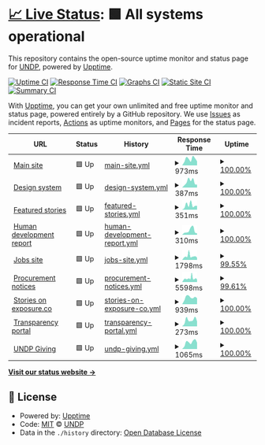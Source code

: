 # [📈 Live Status](https://undp.github.io/uptime-monitor): <!--live status--> **🟩 All systems operational**

This repository contains the open-source uptime monitor and status page for [UNDP](https://www.undp.org), powered by [Upptime](https://github.com/upptime/upptime).

[![Uptime CI](https://github.com/undp/uptime-monitor/workflows/Uptime%20CI/badge.svg)](https://github.com/undp/uptime-monitor/actions?query=workflow%3A%22Uptime+CI%22)
[![Response Time CI](https://github.com/undp/uptime-monitor/workflows/Response%20Time%20CI/badge.svg)](https://github.com/undp/uptime-monitor/actions?query=workflow%3A%22Response+Time+CI%22)
[![Graphs CI](https://github.com/undp/uptime-monitor/workflows/Graphs%20CI/badge.svg)](https://github.com/undp/uptime-monitor/actions?query=workflow%3A%22Graphs+CI%22)
[![Static Site CI](https://github.com/undp/uptime-monitor/workflows/Static%20Site%20CI/badge.svg)](https://github.com/undp/uptime-monitor/actions?query=workflow%3A%22Static+Site+CI%22)
[![Summary CI](https://github.com/undp/uptime-monitor/workflows/Summary%20CI/badge.svg)](https://github.com/undp/uptime-monitor/actions?query=workflow%3A%22Summary+CI%22)

With [Upptime](https://upptime.js.org), you can get your own unlimited and free uptime monitor and status page, powered entirely by a GitHub repository. We use [Issues](https://github.com/undp/uptime-monitor/issues) as incident reports, [Actions](https://github.com/undp/uptime-monitor/actions) as uptime monitors, and [Pages](https://undp.github.io/uptime-monitor) for the status page.

<!--start: status pages-->
<!-- This summary is generated by Upptime (https://github.com/upptime/upptime) -->
<!-- Do not edit this manually, your changes will be overwritten -->
<!-- prettier-ignore -->
| URL | Status | History | Response Time | Uptime |
| --- | ------ | ------- | ------------- | ------ |
| <img alt="" src="https://icons.duckduckgo.com/ip3/www.undp.org.ico" height="13"> [Main site](https://www.undp.org) | 🟩 Up | [main-site.yml](https://github.com/undp/uptime-monitor/commits/HEAD/history/main-site.yml) | <details><summary><img alt="Response time graph" src="./graphs/main-site/response-time-week.png" height="20"> 973ms</summary><br><a href="https://status.undp.org/history/main-site"><img alt="Response time 870" src="https://img.shields.io/endpoint?url=https%3A%2F%2Fraw.githubusercontent.com%2Fundp%2Fuptime-monitor%2FHEAD%2Fapi%2Fmain-site%2Fresponse-time.json"></a><br><a href="https://status.undp.org/history/main-site"><img alt="24-hour response time 632" src="https://img.shields.io/endpoint?url=https%3A%2F%2Fraw.githubusercontent.com%2Fundp%2Fuptime-monitor%2FHEAD%2Fapi%2Fmain-site%2Fresponse-time-day.json"></a><br><a href="https://status.undp.org/history/main-site"><img alt="7-day response time 973" src="https://img.shields.io/endpoint?url=https%3A%2F%2Fraw.githubusercontent.com%2Fundp%2Fuptime-monitor%2FHEAD%2Fapi%2Fmain-site%2Fresponse-time-week.json"></a><br><a href="https://status.undp.org/history/main-site"><img alt="30-day response time 985" src="https://img.shields.io/endpoint?url=https%3A%2F%2Fraw.githubusercontent.com%2Fundp%2Fuptime-monitor%2FHEAD%2Fapi%2Fmain-site%2Fresponse-time-month.json"></a><br><a href="https://status.undp.org/history/main-site"><img alt="1-year response time 870" src="https://img.shields.io/endpoint?url=https%3A%2F%2Fraw.githubusercontent.com%2Fundp%2Fuptime-monitor%2FHEAD%2Fapi%2Fmain-site%2Fresponse-time-year.json"></a></details> | <details><summary><a href="https://status.undp.org/history/main-site">100.00%</a></summary><a href="https://status.undp.org/history/main-site"><img alt="All-time uptime 100.00%" src="https://img.shields.io/endpoint?url=https%3A%2F%2Fraw.githubusercontent.com%2Fundp%2Fuptime-monitor%2FHEAD%2Fapi%2Fmain-site%2Fuptime.json"></a><br><a href="https://status.undp.org/history/main-site"><img alt="24-hour uptime 100.00%" src="https://img.shields.io/endpoint?url=https%3A%2F%2Fraw.githubusercontent.com%2Fundp%2Fuptime-monitor%2FHEAD%2Fapi%2Fmain-site%2Fuptime-day.json"></a><br><a href="https://status.undp.org/history/main-site"><img alt="7-day uptime 100.00%" src="https://img.shields.io/endpoint?url=https%3A%2F%2Fraw.githubusercontent.com%2Fundp%2Fuptime-monitor%2FHEAD%2Fapi%2Fmain-site%2Fuptime-week.json"></a><br><a href="https://status.undp.org/history/main-site"><img alt="30-day uptime 100.00%" src="https://img.shields.io/endpoint?url=https%3A%2F%2Fraw.githubusercontent.com%2Fundp%2Fuptime-monitor%2FHEAD%2Fapi%2Fmain-site%2Fuptime-month.json"></a><br><a href="https://status.undp.org/history/main-site"><img alt="1-year uptime 100.00%" src="https://img.shields.io/endpoint?url=https%3A%2F%2Fraw.githubusercontent.com%2Fundp%2Fuptime-monitor%2FHEAD%2Fapi%2Fmain-site%2Fuptime-year.json"></a></details>
| <img alt="" src="https://icons.duckduckgo.com/ip3/design.undp.org.ico" height="13"> [Design system](https://design.undp.org) | 🟩 Up | [design-system.yml](https://github.com/undp/uptime-monitor/commits/HEAD/history/design-system.yml) | <details><summary><img alt="Response time graph" src="./graphs/design-system/response-time-week.png" height="20"> 387ms</summary><br><a href="https://status.undp.org/history/design-system"><img alt="Response time 382" src="https://img.shields.io/endpoint?url=https%3A%2F%2Fraw.githubusercontent.com%2Fundp%2Fuptime-monitor%2FHEAD%2Fapi%2Fdesign-system%2Fresponse-time.json"></a><br><a href="https://status.undp.org/history/design-system"><img alt="24-hour response time 202" src="https://img.shields.io/endpoint?url=https%3A%2F%2Fraw.githubusercontent.com%2Fundp%2Fuptime-monitor%2FHEAD%2Fapi%2Fdesign-system%2Fresponse-time-day.json"></a><br><a href="https://status.undp.org/history/design-system"><img alt="7-day response time 387" src="https://img.shields.io/endpoint?url=https%3A%2F%2Fraw.githubusercontent.com%2Fundp%2Fuptime-monitor%2FHEAD%2Fapi%2Fdesign-system%2Fresponse-time-week.json"></a><br><a href="https://status.undp.org/history/design-system"><img alt="30-day response time 377" src="https://img.shields.io/endpoint?url=https%3A%2F%2Fraw.githubusercontent.com%2Fundp%2Fuptime-monitor%2FHEAD%2Fapi%2Fdesign-system%2Fresponse-time-month.json"></a><br><a href="https://status.undp.org/history/design-system"><img alt="1-year response time 382" src="https://img.shields.io/endpoint?url=https%3A%2F%2Fraw.githubusercontent.com%2Fundp%2Fuptime-monitor%2FHEAD%2Fapi%2Fdesign-system%2Fresponse-time-year.json"></a></details> | <details><summary><a href="https://status.undp.org/history/design-system">100.00%</a></summary><a href="https://status.undp.org/history/design-system"><img alt="All-time uptime 100.00%" src="https://img.shields.io/endpoint?url=https%3A%2F%2Fraw.githubusercontent.com%2Fundp%2Fuptime-monitor%2FHEAD%2Fapi%2Fdesign-system%2Fuptime.json"></a><br><a href="https://status.undp.org/history/design-system"><img alt="24-hour uptime 100.00%" src="https://img.shields.io/endpoint?url=https%3A%2F%2Fraw.githubusercontent.com%2Fundp%2Fuptime-monitor%2FHEAD%2Fapi%2Fdesign-system%2Fuptime-day.json"></a><br><a href="https://status.undp.org/history/design-system"><img alt="7-day uptime 100.00%" src="https://img.shields.io/endpoint?url=https%3A%2F%2Fraw.githubusercontent.com%2Fundp%2Fuptime-monitor%2FHEAD%2Fapi%2Fdesign-system%2Fuptime-week.json"></a><br><a href="https://status.undp.org/history/design-system"><img alt="30-day uptime 100.00%" src="https://img.shields.io/endpoint?url=https%3A%2F%2Fraw.githubusercontent.com%2Fundp%2Fuptime-monitor%2FHEAD%2Fapi%2Fdesign-system%2Fuptime-month.json"></a><br><a href="https://status.undp.org/history/design-system"><img alt="1-year uptime 100.00%" src="https://img.shields.io/endpoint?url=https%3A%2F%2Fraw.githubusercontent.com%2Fundp%2Fuptime-monitor%2FHEAD%2Fapi%2Fdesign-system%2Fuptime-year.json"></a></details>
| <img alt="" src="https://icons.duckduckgo.com/ip3/feature.undp.org.ico" height="13"> [Featured stories](https://feature.undp.org) | 🟩 Up | [featured-stories.yml](https://github.com/undp/uptime-monitor/commits/HEAD/history/featured-stories.yml) | <details><summary><img alt="Response time graph" src="./graphs/featured-stories/response-time-week.png" height="20"> 351ms</summary><br><a href="https://status.undp.org/history/featured-stories"><img alt="Response time 440" src="https://img.shields.io/endpoint?url=https%3A%2F%2Fraw.githubusercontent.com%2Fundp%2Fuptime-monitor%2FHEAD%2Fapi%2Ffeatured-stories%2Fresponse-time.json"></a><br><a href="https://status.undp.org/history/featured-stories"><img alt="24-hour response time 306" src="https://img.shields.io/endpoint?url=https%3A%2F%2Fraw.githubusercontent.com%2Fundp%2Fuptime-monitor%2FHEAD%2Fapi%2Ffeatured-stories%2Fresponse-time-day.json"></a><br><a href="https://status.undp.org/history/featured-stories"><img alt="7-day response time 351" src="https://img.shields.io/endpoint?url=https%3A%2F%2Fraw.githubusercontent.com%2Fundp%2Fuptime-monitor%2FHEAD%2Fapi%2Ffeatured-stories%2Fresponse-time-week.json"></a><br><a href="https://status.undp.org/history/featured-stories"><img alt="30-day response time 328" src="https://img.shields.io/endpoint?url=https%3A%2F%2Fraw.githubusercontent.com%2Fundp%2Fuptime-monitor%2FHEAD%2Fapi%2Ffeatured-stories%2Fresponse-time-month.json"></a><br><a href="https://status.undp.org/history/featured-stories"><img alt="1-year response time 440" src="https://img.shields.io/endpoint?url=https%3A%2F%2Fraw.githubusercontent.com%2Fundp%2Fuptime-monitor%2FHEAD%2Fapi%2Ffeatured-stories%2Fresponse-time-year.json"></a></details> | <details><summary><a href="https://status.undp.org/history/featured-stories">100.00%</a></summary><a href="https://status.undp.org/history/featured-stories"><img alt="All-time uptime 100.00%" src="https://img.shields.io/endpoint?url=https%3A%2F%2Fraw.githubusercontent.com%2Fundp%2Fuptime-monitor%2FHEAD%2Fapi%2Ffeatured-stories%2Fuptime.json"></a><br><a href="https://status.undp.org/history/featured-stories"><img alt="24-hour uptime 100.00%" src="https://img.shields.io/endpoint?url=https%3A%2F%2Fraw.githubusercontent.com%2Fundp%2Fuptime-monitor%2FHEAD%2Fapi%2Ffeatured-stories%2Fuptime-day.json"></a><br><a href="https://status.undp.org/history/featured-stories"><img alt="7-day uptime 100.00%" src="https://img.shields.io/endpoint?url=https%3A%2F%2Fraw.githubusercontent.com%2Fundp%2Fuptime-monitor%2FHEAD%2Fapi%2Ffeatured-stories%2Fuptime-week.json"></a><br><a href="https://status.undp.org/history/featured-stories"><img alt="30-day uptime 100.00%" src="https://img.shields.io/endpoint?url=https%3A%2F%2Fraw.githubusercontent.com%2Fundp%2Fuptime-monitor%2FHEAD%2Fapi%2Ffeatured-stories%2Fuptime-month.json"></a><br><a href="https://status.undp.org/history/featured-stories"><img alt="1-year uptime 100.00%" src="https://img.shields.io/endpoint?url=https%3A%2F%2Fraw.githubusercontent.com%2Fundp%2Fuptime-monitor%2FHEAD%2Fapi%2Ffeatured-stories%2Fuptime-year.json"></a></details>
| <img alt="" src="https://icons.duckduckgo.com/ip3/hdr.undp.org.ico" height="13"> [Human development report](https://hdr.undp.org) | 🟩 Up | [human-development-report.yml](https://github.com/undp/uptime-monitor/commits/HEAD/history/human-development-report.yml) | <details><summary><img alt="Response time graph" src="./graphs/human-development-report/response-time-week.png" height="20"> 310ms</summary><br><a href="https://status.undp.org/history/human-development-report"><img alt="Response time 316" src="https://img.shields.io/endpoint?url=https%3A%2F%2Fraw.githubusercontent.com%2Fundp%2Fuptime-monitor%2FHEAD%2Fapi%2Fhuman-development-report%2Fresponse-time.json"></a><br><a href="https://status.undp.org/history/human-development-report"><img alt="24-hour response time 119" src="https://img.shields.io/endpoint?url=https%3A%2F%2Fraw.githubusercontent.com%2Fundp%2Fuptime-monitor%2FHEAD%2Fapi%2Fhuman-development-report%2Fresponse-time-day.json"></a><br><a href="https://status.undp.org/history/human-development-report"><img alt="7-day response time 310" src="https://img.shields.io/endpoint?url=https%3A%2F%2Fraw.githubusercontent.com%2Fundp%2Fuptime-monitor%2FHEAD%2Fapi%2Fhuman-development-report%2Fresponse-time-week.json"></a><br><a href="https://status.undp.org/history/human-development-report"><img alt="30-day response time 307" src="https://img.shields.io/endpoint?url=https%3A%2F%2Fraw.githubusercontent.com%2Fundp%2Fuptime-monitor%2FHEAD%2Fapi%2Fhuman-development-report%2Fresponse-time-month.json"></a><br><a href="https://status.undp.org/history/human-development-report"><img alt="1-year response time 316" src="https://img.shields.io/endpoint?url=https%3A%2F%2Fraw.githubusercontent.com%2Fundp%2Fuptime-monitor%2FHEAD%2Fapi%2Fhuman-development-report%2Fresponse-time-year.json"></a></details> | <details><summary><a href="https://status.undp.org/history/human-development-report">100.00%</a></summary><a href="https://status.undp.org/history/human-development-report"><img alt="All-time uptime 100.00%" src="https://img.shields.io/endpoint?url=https%3A%2F%2Fraw.githubusercontent.com%2Fundp%2Fuptime-monitor%2FHEAD%2Fapi%2Fhuman-development-report%2Fuptime.json"></a><br><a href="https://status.undp.org/history/human-development-report"><img alt="24-hour uptime 100.00%" src="https://img.shields.io/endpoint?url=https%3A%2F%2Fraw.githubusercontent.com%2Fundp%2Fuptime-monitor%2FHEAD%2Fapi%2Fhuman-development-report%2Fuptime-day.json"></a><br><a href="https://status.undp.org/history/human-development-report"><img alt="7-day uptime 100.00%" src="https://img.shields.io/endpoint?url=https%3A%2F%2Fraw.githubusercontent.com%2Fundp%2Fuptime-monitor%2FHEAD%2Fapi%2Fhuman-development-report%2Fuptime-week.json"></a><br><a href="https://status.undp.org/history/human-development-report"><img alt="30-day uptime 100.00%" src="https://img.shields.io/endpoint?url=https%3A%2F%2Fraw.githubusercontent.com%2Fundp%2Fuptime-monitor%2FHEAD%2Fapi%2Fhuman-development-report%2Fuptime-month.json"></a><br><a href="https://status.undp.org/history/human-development-report"><img alt="1-year uptime 100.00%" src="https://img.shields.io/endpoint?url=https%3A%2F%2Fraw.githubusercontent.com%2Fundp%2Fuptime-monitor%2FHEAD%2Fapi%2Fhuman-development-report%2Fuptime-year.json"></a></details>
| <img alt="" src="https://icons.duckduckgo.com/ip3/jobs.undp.org.ico" height="13"> [Jobs site](https://jobs.undp.org/cj_view_jobs.cfm) | 🟩 Up | [jobs-site.yml](https://github.com/undp/uptime-monitor/commits/HEAD/history/jobs-site.yml) | <details><summary><img alt="Response time graph" src="./graphs/jobs-site/response-time-week.png" height="20"> 1798ms</summary><br><a href="https://status.undp.org/history/jobs-site"><img alt="Response time 1623" src="https://img.shields.io/endpoint?url=https%3A%2F%2Fraw.githubusercontent.com%2Fundp%2Fuptime-monitor%2FHEAD%2Fapi%2Fjobs-site%2Fresponse-time.json"></a><br><a href="https://status.undp.org/history/jobs-site"><img alt="24-hour response time 1056" src="https://img.shields.io/endpoint?url=https%3A%2F%2Fraw.githubusercontent.com%2Fundp%2Fuptime-monitor%2FHEAD%2Fapi%2Fjobs-site%2Fresponse-time-day.json"></a><br><a href="https://status.undp.org/history/jobs-site"><img alt="7-day response time 1798" src="https://img.shields.io/endpoint?url=https%3A%2F%2Fraw.githubusercontent.com%2Fundp%2Fuptime-monitor%2FHEAD%2Fapi%2Fjobs-site%2Fresponse-time-week.json"></a><br><a href="https://status.undp.org/history/jobs-site"><img alt="30-day response time 1794" src="https://img.shields.io/endpoint?url=https%3A%2F%2Fraw.githubusercontent.com%2Fundp%2Fuptime-monitor%2FHEAD%2Fapi%2Fjobs-site%2Fresponse-time-month.json"></a><br><a href="https://status.undp.org/history/jobs-site"><img alt="1-year response time 1623" src="https://img.shields.io/endpoint?url=https%3A%2F%2Fraw.githubusercontent.com%2Fundp%2Fuptime-monitor%2FHEAD%2Fapi%2Fjobs-site%2Fresponse-time-year.json"></a></details> | <details><summary><a href="https://status.undp.org/history/jobs-site">99.55%</a></summary><a href="https://status.undp.org/history/jobs-site"><img alt="All-time uptime 99.96%" src="https://img.shields.io/endpoint?url=https%3A%2F%2Fraw.githubusercontent.com%2Fundp%2Fuptime-monitor%2FHEAD%2Fapi%2Fjobs-site%2Fuptime.json"></a><br><a href="https://status.undp.org/history/jobs-site"><img alt="24-hour uptime 100.00%" src="https://img.shields.io/endpoint?url=https%3A%2F%2Fraw.githubusercontent.com%2Fundp%2Fuptime-monitor%2FHEAD%2Fapi%2Fjobs-site%2Fuptime-day.json"></a><br><a href="https://status.undp.org/history/jobs-site"><img alt="7-day uptime 99.55%" src="https://img.shields.io/endpoint?url=https%3A%2F%2Fraw.githubusercontent.com%2Fundp%2Fuptime-monitor%2FHEAD%2Fapi%2Fjobs-site%2Fuptime-week.json"></a><br><a href="https://status.undp.org/history/jobs-site"><img alt="30-day uptime 99.80%" src="https://img.shields.io/endpoint?url=https%3A%2F%2Fraw.githubusercontent.com%2Fundp%2Fuptime-monitor%2FHEAD%2Fapi%2Fjobs-site%2Fuptime-month.json"></a><br><a href="https://status.undp.org/history/jobs-site"><img alt="1-year uptime 99.96%" src="https://img.shields.io/endpoint?url=https%3A%2F%2Fraw.githubusercontent.com%2Fundp%2Fuptime-monitor%2FHEAD%2Fapi%2Fjobs-site%2Fuptime-year.json"></a></details>
| <img alt="" src="https://icons.duckduckgo.com/ip3/procurement-notices.undp.org.ico" height="13"> [Procurement notices](https://procurement-notices.undp.org) | 🟩 Up | [procurement-notices.yml](https://github.com/undp/uptime-monitor/commits/HEAD/history/procurement-notices.yml) | <details><summary><img alt="Response time graph" src="./graphs/procurement-notices/response-time-week.png" height="20"> 5598ms</summary><br><a href="https://status.undp.org/history/procurement-notices"><img alt="Response time 4857" src="https://img.shields.io/endpoint?url=https%3A%2F%2Fraw.githubusercontent.com%2Fundp%2Fuptime-monitor%2FHEAD%2Fapi%2Fprocurement-notices%2Fresponse-time.json"></a><br><a href="https://status.undp.org/history/procurement-notices"><img alt="24-hour response time 4924" src="https://img.shields.io/endpoint?url=https%3A%2F%2Fraw.githubusercontent.com%2Fundp%2Fuptime-monitor%2FHEAD%2Fapi%2Fprocurement-notices%2Fresponse-time-day.json"></a><br><a href="https://status.undp.org/history/procurement-notices"><img alt="7-day response time 5598" src="https://img.shields.io/endpoint?url=https%3A%2F%2Fraw.githubusercontent.com%2Fundp%2Fuptime-monitor%2FHEAD%2Fapi%2Fprocurement-notices%2Fresponse-time-week.json"></a><br><a href="https://status.undp.org/history/procurement-notices"><img alt="30-day response time 4796" src="https://img.shields.io/endpoint?url=https%3A%2F%2Fraw.githubusercontent.com%2Fundp%2Fuptime-monitor%2FHEAD%2Fapi%2Fprocurement-notices%2Fresponse-time-month.json"></a><br><a href="https://status.undp.org/history/procurement-notices"><img alt="1-year response time 4857" src="https://img.shields.io/endpoint?url=https%3A%2F%2Fraw.githubusercontent.com%2Fundp%2Fuptime-monitor%2FHEAD%2Fapi%2Fprocurement-notices%2Fresponse-time-year.json"></a></details> | <details><summary><a href="https://status.undp.org/history/procurement-notices">99.61%</a></summary><a href="https://status.undp.org/history/procurement-notices"><img alt="All-time uptime 99.96%" src="https://img.shields.io/endpoint?url=https%3A%2F%2Fraw.githubusercontent.com%2Fundp%2Fuptime-monitor%2FHEAD%2Fapi%2Fprocurement-notices%2Fuptime.json"></a><br><a href="https://status.undp.org/history/procurement-notices"><img alt="24-hour uptime 100.00%" src="https://img.shields.io/endpoint?url=https%3A%2F%2Fraw.githubusercontent.com%2Fundp%2Fuptime-monitor%2FHEAD%2Fapi%2Fprocurement-notices%2Fuptime-day.json"></a><br><a href="https://status.undp.org/history/procurement-notices"><img alt="7-day uptime 99.61%" src="https://img.shields.io/endpoint?url=https%3A%2F%2Fraw.githubusercontent.com%2Fundp%2Fuptime-monitor%2FHEAD%2Fapi%2Fprocurement-notices%2Fuptime-week.json"></a><br><a href="https://status.undp.org/history/procurement-notices"><img alt="30-day uptime 99.87%" src="https://img.shields.io/endpoint?url=https%3A%2F%2Fraw.githubusercontent.com%2Fundp%2Fuptime-monitor%2FHEAD%2Fapi%2Fprocurement-notices%2Fuptime-month.json"></a><br><a href="https://status.undp.org/history/procurement-notices"><img alt="1-year uptime 99.96%" src="https://img.shields.io/endpoint?url=https%3A%2F%2Fraw.githubusercontent.com%2Fundp%2Fuptime-monitor%2FHEAD%2Fapi%2Fprocurement-notices%2Fuptime-year.json"></a></details>
| <img alt="" src="https://icons.duckduckgo.com/ip3/stories.undp.org.ico" height="13"> [Stories on exposure.co](https://stories.undp.org) | 🟩 Up | [stories-on-exposure-co.yml](https://github.com/undp/uptime-monitor/commits/HEAD/history/stories-on-exposure-co.yml) | <details><summary><img alt="Response time graph" src="./graphs/stories-on-exposure-co/response-time-week.png" height="20"> 939ms</summary><br><a href="https://status.undp.org/history/stories-on-exposure-co"><img alt="Response time 2798" src="https://img.shields.io/endpoint?url=https%3A%2F%2Fraw.githubusercontent.com%2Fundp%2Fuptime-monitor%2FHEAD%2Fapi%2Fstories-on-exposure-co%2Fresponse-time.json"></a><br><a href="https://status.undp.org/history/stories-on-exposure-co"><img alt="24-hour response time 838" src="https://img.shields.io/endpoint?url=https%3A%2F%2Fraw.githubusercontent.com%2Fundp%2Fuptime-monitor%2FHEAD%2Fapi%2Fstories-on-exposure-co%2Fresponse-time-day.json"></a><br><a href="https://status.undp.org/history/stories-on-exposure-co"><img alt="7-day response time 939" src="https://img.shields.io/endpoint?url=https%3A%2F%2Fraw.githubusercontent.com%2Fundp%2Fuptime-monitor%2FHEAD%2Fapi%2Fstories-on-exposure-co%2Fresponse-time-week.json"></a><br><a href="https://status.undp.org/history/stories-on-exposure-co"><img alt="30-day response time 1223" src="https://img.shields.io/endpoint?url=https%3A%2F%2Fraw.githubusercontent.com%2Fundp%2Fuptime-monitor%2FHEAD%2Fapi%2Fstories-on-exposure-co%2Fresponse-time-month.json"></a><br><a href="https://status.undp.org/history/stories-on-exposure-co"><img alt="1-year response time 2798" src="https://img.shields.io/endpoint?url=https%3A%2F%2Fraw.githubusercontent.com%2Fundp%2Fuptime-monitor%2FHEAD%2Fapi%2Fstories-on-exposure-co%2Fresponse-time-year.json"></a></details> | <details><summary><a href="https://status.undp.org/history/stories-on-exposure-co">100.00%</a></summary><a href="https://status.undp.org/history/stories-on-exposure-co"><img alt="All-time uptime 99.77%" src="https://img.shields.io/endpoint?url=https%3A%2F%2Fraw.githubusercontent.com%2Fundp%2Fuptime-monitor%2FHEAD%2Fapi%2Fstories-on-exposure-co%2Fuptime.json"></a><br><a href="https://status.undp.org/history/stories-on-exposure-co"><img alt="24-hour uptime 100.00%" src="https://img.shields.io/endpoint?url=https%3A%2F%2Fraw.githubusercontent.com%2Fundp%2Fuptime-monitor%2FHEAD%2Fapi%2Fstories-on-exposure-co%2Fuptime-day.json"></a><br><a href="https://status.undp.org/history/stories-on-exposure-co"><img alt="7-day uptime 100.00%" src="https://img.shields.io/endpoint?url=https%3A%2F%2Fraw.githubusercontent.com%2Fundp%2Fuptime-monitor%2FHEAD%2Fapi%2Fstories-on-exposure-co%2Fuptime-week.json"></a><br><a href="https://status.undp.org/history/stories-on-exposure-co"><img alt="30-day uptime 99.64%" src="https://img.shields.io/endpoint?url=https%3A%2F%2Fraw.githubusercontent.com%2Fundp%2Fuptime-monitor%2FHEAD%2Fapi%2Fstories-on-exposure-co%2Fuptime-month.json"></a><br><a href="https://status.undp.org/history/stories-on-exposure-co"><img alt="1-year uptime 99.77%" src="https://img.shields.io/endpoint?url=https%3A%2F%2Fraw.githubusercontent.com%2Fundp%2Fuptime-monitor%2FHEAD%2Fapi%2Fstories-on-exposure-co%2Fuptime-year.json"></a></details>
| <img alt="" src="https://icons.duckduckgo.com/ip3/open.undp.org.ico" height="13"> [Transparency portal](https://open.undp.org) | 🟩 Up | [transparency-portal.yml](https://github.com/undp/uptime-monitor/commits/HEAD/history/transparency-portal.yml) | <details><summary><img alt="Response time graph" src="./graphs/transparency-portal/response-time-week.png" height="20"> 273ms</summary><br><a href="https://status.undp.org/history/transparency-portal"><img alt="Response time 314" src="https://img.shields.io/endpoint?url=https%3A%2F%2Fraw.githubusercontent.com%2Fundp%2Fuptime-monitor%2FHEAD%2Fapi%2Ftransparency-portal%2Fresponse-time.json"></a><br><a href="https://status.undp.org/history/transparency-portal"><img alt="24-hour response time 218" src="https://img.shields.io/endpoint?url=https%3A%2F%2Fraw.githubusercontent.com%2Fundp%2Fuptime-monitor%2FHEAD%2Fapi%2Ftransparency-portal%2Fresponse-time-day.json"></a><br><a href="https://status.undp.org/history/transparency-portal"><img alt="7-day response time 273" src="https://img.shields.io/endpoint?url=https%3A%2F%2Fraw.githubusercontent.com%2Fundp%2Fuptime-monitor%2FHEAD%2Fapi%2Ftransparency-portal%2Fresponse-time-week.json"></a><br><a href="https://status.undp.org/history/transparency-portal"><img alt="30-day response time 346" src="https://img.shields.io/endpoint?url=https%3A%2F%2Fraw.githubusercontent.com%2Fundp%2Fuptime-monitor%2FHEAD%2Fapi%2Ftransparency-portal%2Fresponse-time-month.json"></a><br><a href="https://status.undp.org/history/transparency-portal"><img alt="1-year response time 314" src="https://img.shields.io/endpoint?url=https%3A%2F%2Fraw.githubusercontent.com%2Fundp%2Fuptime-monitor%2FHEAD%2Fapi%2Ftransparency-portal%2Fresponse-time-year.json"></a></details> | <details><summary><a href="https://status.undp.org/history/transparency-portal">100.00%</a></summary><a href="https://status.undp.org/history/transparency-portal"><img alt="All-time uptime 100.00%" src="https://img.shields.io/endpoint?url=https%3A%2F%2Fraw.githubusercontent.com%2Fundp%2Fuptime-monitor%2FHEAD%2Fapi%2Ftransparency-portal%2Fuptime.json"></a><br><a href="https://status.undp.org/history/transparency-portal"><img alt="24-hour uptime 100.00%" src="https://img.shields.io/endpoint?url=https%3A%2F%2Fraw.githubusercontent.com%2Fundp%2Fuptime-monitor%2FHEAD%2Fapi%2Ftransparency-portal%2Fuptime-day.json"></a><br><a href="https://status.undp.org/history/transparency-portal"><img alt="7-day uptime 100.00%" src="https://img.shields.io/endpoint?url=https%3A%2F%2Fraw.githubusercontent.com%2Fundp%2Fuptime-monitor%2FHEAD%2Fapi%2Ftransparency-portal%2Fuptime-week.json"></a><br><a href="https://status.undp.org/history/transparency-portal"><img alt="30-day uptime 100.00%" src="https://img.shields.io/endpoint?url=https%3A%2F%2Fraw.githubusercontent.com%2Fundp%2Fuptime-monitor%2FHEAD%2Fapi%2Ftransparency-portal%2Fuptime-month.json"></a><br><a href="https://status.undp.org/history/transparency-portal"><img alt="1-year uptime 100.00%" src="https://img.shields.io/endpoint?url=https%3A%2F%2Fraw.githubusercontent.com%2Fundp%2Fuptime-monitor%2FHEAD%2Fapi%2Ftransparency-portal%2Fuptime-year.json"></a></details>
| <img alt="" src="https://icons.duckduckgo.com/ip3/give.undp.org.ico" height="13"> [UNDP Giving](https://give.undp.org/) | 🟩 Up | [undp-giving.yml](https://github.com/undp/uptime-monitor/commits/HEAD/history/undp-giving.yml) | <details><summary><img alt="Response time graph" src="./graphs/undp-giving/response-time-week.png" height="20"> 1065ms</summary><br><a href="https://status.undp.org/history/undp-giving"><img alt="Response time 1513" src="https://img.shields.io/endpoint?url=https%3A%2F%2Fraw.githubusercontent.com%2Fundp%2Fuptime-monitor%2FHEAD%2Fapi%2Fundp-giving%2Fresponse-time.json"></a><br><a href="https://status.undp.org/history/undp-giving"><img alt="24-hour response time 1008" src="https://img.shields.io/endpoint?url=https%3A%2F%2Fraw.githubusercontent.com%2Fundp%2Fuptime-monitor%2FHEAD%2Fapi%2Fundp-giving%2Fresponse-time-day.json"></a><br><a href="https://status.undp.org/history/undp-giving"><img alt="7-day response time 1065" src="https://img.shields.io/endpoint?url=https%3A%2F%2Fraw.githubusercontent.com%2Fundp%2Fuptime-monitor%2FHEAD%2Fapi%2Fundp-giving%2Fresponse-time-week.json"></a><br><a href="https://status.undp.org/history/undp-giving"><img alt="30-day response time 1039" src="https://img.shields.io/endpoint?url=https%3A%2F%2Fraw.githubusercontent.com%2Fundp%2Fuptime-monitor%2FHEAD%2Fapi%2Fundp-giving%2Fresponse-time-month.json"></a><br><a href="https://status.undp.org/history/undp-giving"><img alt="1-year response time 1513" src="https://img.shields.io/endpoint?url=https%3A%2F%2Fraw.githubusercontent.com%2Fundp%2Fuptime-monitor%2FHEAD%2Fapi%2Fundp-giving%2Fresponse-time-year.json"></a></details> | <details><summary><a href="https://status.undp.org/history/undp-giving">100.00%</a></summary><a href="https://status.undp.org/history/undp-giving"><img alt="All-time uptime 99.94%" src="https://img.shields.io/endpoint?url=https%3A%2F%2Fraw.githubusercontent.com%2Fundp%2Fuptime-monitor%2FHEAD%2Fapi%2Fundp-giving%2Fuptime.json"></a><br><a href="https://status.undp.org/history/undp-giving"><img alt="24-hour uptime 100.00%" src="https://img.shields.io/endpoint?url=https%3A%2F%2Fraw.githubusercontent.com%2Fundp%2Fuptime-monitor%2FHEAD%2Fapi%2Fundp-giving%2Fuptime-day.json"></a><br><a href="https://status.undp.org/history/undp-giving"><img alt="7-day uptime 100.00%" src="https://img.shields.io/endpoint?url=https%3A%2F%2Fraw.githubusercontent.com%2Fundp%2Fuptime-monitor%2FHEAD%2Fapi%2Fundp-giving%2Fuptime-week.json"></a><br><a href="https://status.undp.org/history/undp-giving"><img alt="30-day uptime 100.00%" src="https://img.shields.io/endpoint?url=https%3A%2F%2Fraw.githubusercontent.com%2Fundp%2Fuptime-monitor%2FHEAD%2Fapi%2Fundp-giving%2Fuptime-month.json"></a><br><a href="https://status.undp.org/history/undp-giving"><img alt="1-year uptime 99.94%" src="https://img.shields.io/endpoint?url=https%3A%2F%2Fraw.githubusercontent.com%2Fundp%2Fuptime-monitor%2FHEAD%2Fapi%2Fundp-giving%2Fuptime-year.json"></a></details>

<!--end: status pages-->

[**Visit our status website →**](https://undp.github.io/uptime-monitor)

## 📄 License

- Powered by: [Upptime](https://github.com/upptime/upptime)
- Code: [MIT](./LICENSE) © [UNDP](https://www.undp.org)
- Data in the `./history` directory: [Open Database License](https://opendatacommons.org/licenses/odbl/1-0/)
